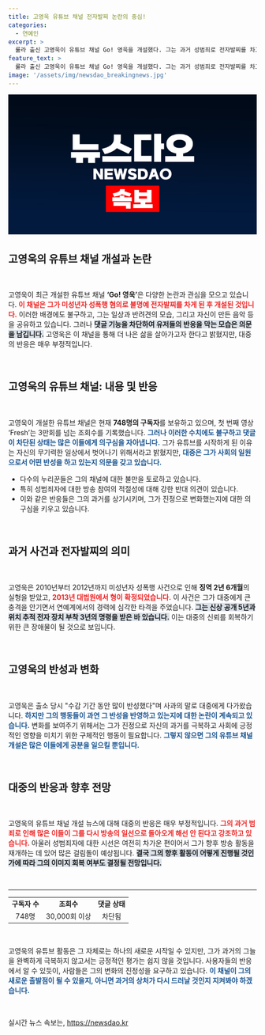 ```yaml
---
title: 고영욱 유튜브 채널 전자발찌 논란의 중심!
categories:
  - 연예인
excerpt: >
  룰라 출신 고영욱이 유튜브 채널 Go! 영욱을 개설했다. 그는 과거 성범죄로 전자발찌를 차고 있는 연예인으로, 누리꾼들의 강한 반발에 부딪혔다. 부끄러운 삶이라 말하며 소통을 시도하지만, 댓글 차단으로 논란은 계속될 듯.
feature_text: >
  룰라 출신 고영욱이 유튜브 채널 Go! 영욱을 개설했다. 그는 과거 성범죄로 전자발찌를 차고 있는 연예인으로, 누리꾼들의 강한 반발에 부딪혔다. 부끄러운 삶이라 말하며 소통을 시도하지만, 댓글 차단으로 논란은 계속될 듯.
image: '/assets/img/newsdao_breakingnews.jpg'
---
```


<p><img src="/assets/img/newsdao_breakingnews.jpg" alt="bookingtag 속보" /></p>

<h2 data-ke-size="size26">고영욱의 유튜브 채널 개설과 논란</h2>

<p data-ke-size="size16">&nbsp;</p>

<p>고영욱이 최근 개설한 유튜브 채널 <b>‘Go! 영욱’</b>은 다양한 논란과 관심을 모으고 있습니다. <b><span style="color: #ee2323;">이 채널은 그가 미성년자 성폭행 혐의로 불명예 전자발찌를 차게 된 후 개설된 것입니다.</span></b> 이러한 배경에도 불구하고, 그는 일상과 반려견의 모습, 그리고 자신이 만든 음악 등을 공유하고 있습니다. 그러나 <b><span style="background-color: #21538527;">댓글 기능을 차단하여 유저들의 반응을 막는 모습은 의문을 남깁니다.</span></b> 고영욱은 이 채널을 통해 더 나은 삶을 살아가고자 한다고 밝혔지만, 대중의 반응은 매우 부정적입니다. </p>

<p data-ke-size="size16">&nbsp;</p>

<h2 data-ke-size="size26">고영욱의 유튜브 채널: 내용 및 반응</h2>

<p data-ke-size="size16">&nbsp;</p>

<p>고영욱이 개설한 유튜브 채널은 현재 <b>748명의 구독자</b>를 보유하고 있으며, 첫 번째 영상 ‘Fresh’는 3만회를 넘는 조회수를 기록했습니다. <b><span style="color: #1a5490;">그러나 이러한 수치에도 불구하고 댓글이 차단된 상태는 많은 이들에게 의구심을 자아냅니다.</span></b> 그가 유튜브를 시작하게 된 이유는 자신의 무기력한 일상에서 벗어나기 위해서라고 밝혔지만, <b><span style="color: #1a5490;">대중은 그가 사회의 일원으로서 어떤 반성을 하고 있는지 의문을 갖고 있습니다.</span></b></p>

<ul>
<li>다수의 누리꾼들은 그의 채널에 대한 불만을 토로하고 있습니다.</li>
<li>특히 성범죄자에 대한 방송 참여의 적절성에 대해 강한 반대 의견이 있습니다.</li>
<li>이와 같은 반응들은 그의 과거를 상기시키며, 그가 진정으로 변화했는지에 대한 의구심을 키우고 있습니다.</li>
</ul>

<p data-ke-size="size16">&nbsp;</p>

<h2 data-ke-size="size26">과거 사건과 전자발찌의 의미</h2>

<p data-ke-size="size16">&nbsp;</p>

<p>고영욱은 2010년부터 2012년까지 미성년자 성폭행 사건으로 인해 <b>징역 2년 6개월</b>의 실형을 받았고, <b><span style="color: #ee2323;">2013년 대법원에서 형이 확정되었습니다.</span></b> 이 사건은 그가 대중에게 큰 충격을 안기면서 연예계에서의 경력에 심각한 타격을 주었습니다. <b><span style="background-color: #21538527;">그는 신상 공개 5년과 위치 추적 전자 장치 부착 3년의 명령을 받은 바 있습니다.</span></b> 이는 대중의 신뢰를 회복하기 위한 큰 장애물이 될 것으로 보입니다. </p>

<p data-ke-size="size16">&nbsp;</p>

<h2 data-ke-size="size26">고영욱의 반성과 변화</h2>

<p data-ke-size="size16">&nbsp;</p>

<p>고영욱은 출소 당시 "수감 기간 동안 많이 반성했다"며 사과의 말로 대중에게 다가왔습니다. <b><span style="color: #1a5490;">하지만 그의 행동들이 과연 그 반성을 반영하고 있는지에 대한 논란이 계속되고 있습니다.</span></b> 변화를 보여주기 위해서는 그가 진정으로 자신의 과거를 극복하고 사회에 긍정적인 영향을 미치기 위한 구체적인 행동이 필요합니다. <b><span style="color: #1a5490;">그렇지 않으면 그의 유튜브 채널 개설은 많은 이들에게 공분을 일으킬 뿐입니다.</span></b></p>

<p data-ke-size="size16">&nbsp;</p>

<h2 data-ke-size="size26">대중의 반응과 향후 전망</h2>

<p data-ke-size="size16">&nbsp;</p>

<p>고영욱의 유튜브 채널 개설 뉴스에 대해 대중의 반응은 매우 부정적입니다. <b><span style="color: #ee2323;">그의 과거 범죄로 인해 많은 이들이 그를 다시 방송의 일선으로 돌아오게 해선 안 된다고 강조하고 있습니다.</span></b> 아울러 성범죄자에 대한 시선은 여전히 차가운 편이어서 그가 향후 방송 활동을 재개하는 데 있어 많은 걸림돌이 예상됩니다. <b><span style="background-color: #21538527;">결국 그의 향후 활동이 어떻게 진행될 것인가에 따라 그의 이미지 회복 여부도 결정될 전망입니다.</span></b> </p>

<p data-ke-size="size16">&nbsp;</p>

<hr>

<table style="width: 100%;">
<tr>
<td style="text-align: center; height: 17px;"><b>구독자 수</b></td>
<td style="text-align: center; height: 17px;"><b>조회수</b></td>
<td style="text-align: center; height: 17px;"><b>댓글 상태</b></td>
</tr>
<tr>
<td style="text-align: center; height: 17px;">748명</td>
<td style="text-align: center; height: 17px;">30,000회 이상</td>
<td style="text-align: center; height: 17px;">차단됨</td>
</tr>
</table>

<p data-ke-size="size16">&nbsp;</p>

<p>고영욱의 유튜브 활동은 그 자체로는 하나의 새로운 시작일 수 있지만, 그가 과거의 그늘을 완벽하게 극복하지 않고서는 긍정적인 평가는 쉽지 않을 것입니다. 사용자들의 반응에서 알 수 있듯이, 사람들은 그의 변화의 진정성을 요구하고 있습니다. <b><span style="color: #1a5490;">이 채널이 그의 새로운 출발점이 될 수 있을지, 아니면 과거의 상처가 다시 드러날 것인지 지켜봐야 하겠습니다.</span></b> </p>

<p data-ke-size="size16">&nbsp;</p>
실시간 뉴스 속보는, <a href="https://newsdao.kr" rel="dofollow">https://newsdao.kr</a>


